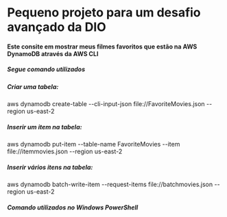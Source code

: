 **<h1>Pequeno projeto para um desafio avançado da DIO</h1>**

<h4>Este consite em mostrar meus filmes favoritos que estão na AWS DynamoDB através da AWS CLI</h4>

<h5>Segue comando utilizados</h5>

**<h5>Criar uma tabela:</h5>**

aws dynamodb create-table --cli-input-json file://FavoriteMovies.json --region us-east-2

**<h5>Inserir um item na tabela:</h5>**

aws dynamodb put-item --table-name FavoriteMovies --item file://itemmovies.json --region us-east-2

**<h5>Inserir vários itens na tabela:</h5>**

aws dynamodb batch-write-item --request-items file://batchmovies.json --region us-east-2

**<h5>Comando utilizados no Windows PowerShell</h5>**

